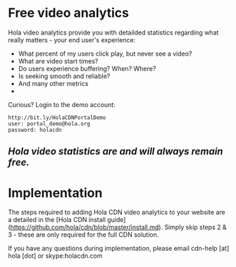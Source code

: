 # Free video analytics

Hola video analytics provide you with detailded statistics regarding what really matters - your end user's experience:

- What percent of my users click play, but never see a video?
- What are video start times?
- Do users experience buffering? When? Where?
- Is seeking smooth and reliable?
- And many other metrics
- 

Curious? Login to the demo account:

```
http://bit.ly/HolaCDNPortalDemo
user: portal_demo@hola.org
password: holacdn
```

## **_Hola video statistics are and will always remain free._**

# Implementation
The steps required to adding Hola CDN video analytics to your website are a detailed in the [Hola CDN install guide] (https://github.com/hola/cdn/blob/master/install.md). Simply skip steps 2 & 3 - these are only required for the full CDN solution.

If you have any questions during implementation, please email cdn-help [at] hola [dot] or skype:holacdn.com
